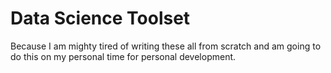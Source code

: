 # Data Science Toolset

Because I am mighty tired of writing these all from scratch and am going to do this on my personal time for personal
development. 